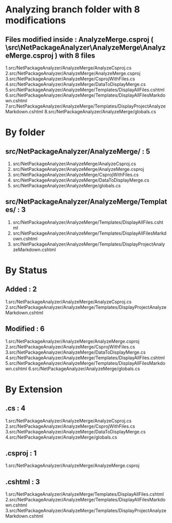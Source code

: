
# Analyzing branch folder with 8 modifications





## Files modified inside : AnalyzeMerge.csproj ( \src\NetPackageAnalyzer\AnalyzeMerge\AnalyzeMerge.csproj ) with 8 files

1.src/NetPackageAnalyzer/AnalyzeMerge/AnalyzeCsproj.cs
2.src/NetPackageAnalyzer/AnalyzeMerge/AnalyzeMerge.csproj
3.src/NetPackageAnalyzer/AnalyzeMerge/CsprojWithFiles.cs
4.src/NetPackageAnalyzer/AnalyzeMerge/DataToDisplayMerge.cs
5.src/NetPackageAnalyzer/AnalyzeMerge/Templates/DisplayAllFiles.cshtml
6.src/NetPackageAnalyzer/AnalyzeMerge/Templates/DisplayAllFilesMarkdown.cshtml
7.src/NetPackageAnalyzer/AnalyzeMerge/Templates/DisplayProjectAnalyzeMarkdown.cshtml
8.src/NetPackageAnalyzer/AnalyzeMerge/globals.cs







<h1 id="status"> By folder </h1>
    <h2>src/NetPackageAnalyzer/AnalyzeMerge/ : 5</h2>
    <ol>
            <li>src/NetPackageAnalyzer/AnalyzeMerge/AnalyzeCsproj.cs</li>
            <li>src/NetPackageAnalyzer/AnalyzeMerge/AnalyzeMerge.csproj</li>
            <li>src/NetPackageAnalyzer/AnalyzeMerge/CsprojWithFiles.cs</li>
            <li>src/NetPackageAnalyzer/AnalyzeMerge/DataToDisplayMerge.cs</li>
            <li>src/NetPackageAnalyzer/AnalyzeMerge/globals.cs</li>
    </ol>
    <h2>src/NetPackageAnalyzer/AnalyzeMerge/Templates/ : 3</h2>
    <ol>
            <li>src/NetPackageAnalyzer/AnalyzeMerge/Templates/DisplayAllFiles.cshtml</li>
            <li>src/NetPackageAnalyzer/AnalyzeMerge/Templates/DisplayAllFilesMarkdown.cshtml</li>
            <li>src/NetPackageAnalyzer/AnalyzeMerge/Templates/DisplayProjectAnalyzeMarkdown.cshtml</li>
    </ol>



<h1 id="status"> By Status </h1>

## Added : 2

1.src/NetPackageAnalyzer/AnalyzeMerge/AnalyzeCsproj.cs
2.src/NetPackageAnalyzer/AnalyzeMerge/Templates/DisplayProjectAnalyzeMarkdown.cshtml

## Modified : 6

1.src/NetPackageAnalyzer/AnalyzeMerge/AnalyzeMerge.csproj
2.src/NetPackageAnalyzer/AnalyzeMerge/CsprojWithFiles.cs
3.src/NetPackageAnalyzer/AnalyzeMerge/DataToDisplayMerge.cs
4.src/NetPackageAnalyzer/AnalyzeMerge/Templates/DisplayAllFiles.cshtml
5.src/NetPackageAnalyzer/AnalyzeMerge/Templates/DisplayAllFilesMarkdown.cshtml
6.src/NetPackageAnalyzer/AnalyzeMerge/globals.cs
<h1 id="extension">By Extension</h1>


## .cs : 4

1.src/NetPackageAnalyzer/AnalyzeMerge/AnalyzeCsproj.cs
2.src/NetPackageAnalyzer/AnalyzeMerge/CsprojWithFiles.cs
3.src/NetPackageAnalyzer/AnalyzeMerge/DataToDisplayMerge.cs
4.src/NetPackageAnalyzer/AnalyzeMerge/globals.cs

## .csproj : 1

1.src/NetPackageAnalyzer/AnalyzeMerge/AnalyzeMerge.csproj

## .cshtml : 3

1.src/NetPackageAnalyzer/AnalyzeMerge/Templates/DisplayAllFiles.cshtml
2.src/NetPackageAnalyzer/AnalyzeMerge/Templates/DisplayAllFilesMarkdown.cshtml
3.src/NetPackageAnalyzer/AnalyzeMerge/Templates/DisplayProjectAnalyzeMarkdown.cshtml

